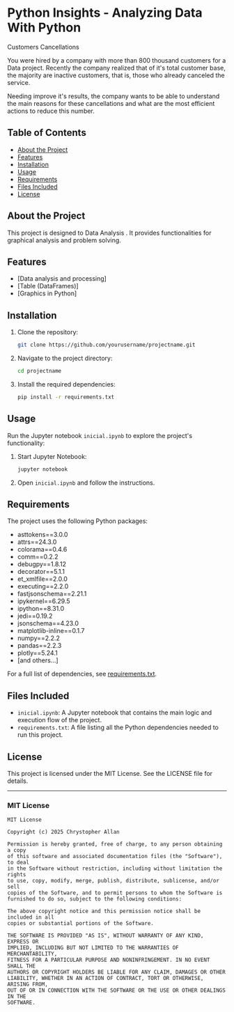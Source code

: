# Python Insights - Analyzing Data With Python

Customers Cancellations

You were hired by a company with more than 800 thousand customers for a Data project. Recently the company realized that of it's total customer base, the majority are inactive customers, that is, those who already canceled the service.  

Needing improve it's results, the company wants to be able to understand the main reasons for these cancellations and what are the most efficient actions to reduce this number. 

## Table of Contents

- [About the Project](#about-the-project)
- [Features](#features)
- [Installation](#installation)
- [Usage](#usage)
- [Requirements](#requirements)
- [Files Included](#files-included)
- [License](#license)

## About the Project

This project is designed to Data Analysis . It provides functionalities for graphical analysis and problem solving.

## Features

- [Data analysis and processing]
- [Table (DataFrames)]
- [Graphics in Python]

## Installation

1. Clone the repository:
   ```bash
   git clone https://github.com/yourusername/projectname.git
   ```
2. Navigate to the project directory:
   ```bash
   cd projectname
   ```
3. Install the required dependencies:
   ```bash
   pip install -r requirements.txt
   ```

## Usage

Run the Jupyter notebook `inicial.ipynb` to explore the project's functionality:
1. Start Jupyter Notebook:
   ```bash
   jupyter notebook
   ```
2. Open `inicial.ipynb` and follow the instructions.

## Requirements

The project uses the following Python packages:
- asttokens==3.0.0
- attrs==24.3.0
- colorama==0.4.6
- comm==0.2.2
- debugpy==1.8.12
- decorator==5.1.1
- et_xmlfile==2.0.0
- executing==2.2.0
- fastjsonschema==2.21.1
- ipykernel==6.29.5
- ipython==8.31.0
- jedi==0.19.2
- jsonschema==4.23.0
- matplotlib-inline==0.1.7
- numpy==2.2.2
- pandas==2.2.3
- plotly==5.24.1
- [and others...]

For a full list of dependencies, see [requirements.txt](requirements.txt).

## Files Included

- `inicial.ipynb`: A Jupyter notebook that contains the main logic and execution flow of the project.
- `requirements.txt`: A file listing all the Python dependencies needed to run this project.

## License

This project is licensed under the MIT License. See the LICENSE file for details.

---

### MIT License

```
MIT License

Copyright (c) 2025 Chrystopher Allan

Permission is hereby granted, free of charge, to any person obtaining a copy
of this software and associated documentation files (the "Software"), to deal
in the Software without restriction, including without limitation the rights
to use, copy, modify, merge, publish, distribute, sublicense, and/or sell
copies of the Software, and to permit persons to whom the Software is
furnished to do so, subject to the following conditions:

The above copyright notice and this permission notice shall be included in all
copies or substantial portions of the Software.

THE SOFTWARE IS PROVIDED "AS IS", WITHOUT WARRANTY OF ANY KIND, EXPRESS OR
IMPLIED, INCLUDING BUT NOT LIMITED TO THE WARRANTIES OF MERCHANTABILITY,
FITNESS FOR A PARTICULAR PURPOSE AND NONINFRINGEMENT. IN NO EVENT SHALL THE
AUTHORS OR COPYRIGHT HOLDERS BE LIABLE FOR ANY CLAIM, DAMAGES OR OTHER
LIABILITY, WHETHER IN AN ACTION OF CONTRACT, TORT OR OTHERWISE, ARISING FROM,
OUT OF OR IN CONNECTION WITH THE SOFTWARE OR THE USE OR OTHER DEALINGS IN THE
SOFTWARE.
```
